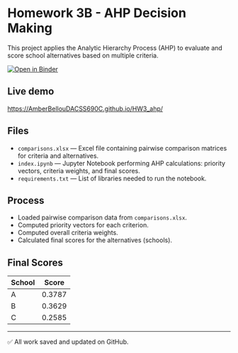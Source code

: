 # Homework 3B - AHP Decision Making

This project applies the Analytic Hierarchy Process (AHP) to evaluate and score school alternatives based on multiple criteria.

[![Open in Binder](https://mybinder.org/badge_logo.svg)](https://mybinder.org/v2/gh/AmberBellouDACSS690C/HW3_ahp/main?filepath=index.ipynb)

## Live demo

https://AmberBellouDACSS690C.github.io/HW3_ahp/


## Files
- `comparisons.xlsx` — Excel file containing pairwise comparison matrices for criteria and alternatives.
- `index.ipynb` — Jupyter Notebook performing AHP calculations: priority vectors, criteria weights, and final scores.
- `requirements.txt` — List of libraries needed to run the notebook.

## Process
- Loaded pairwise comparison data from `comparisons.xlsx`.
- Computed priority vectors for each criterion.
- Computed overall criteria weights.
- Calculated final scores for the alternatives (schools).

## Final Scores
| School | Score  |
|--------|--------|
| A      | 0.3787 |
| B      | 0.3629 |
| C      | 0.2585 |

---

✅ All work saved and updated on GitHub.
